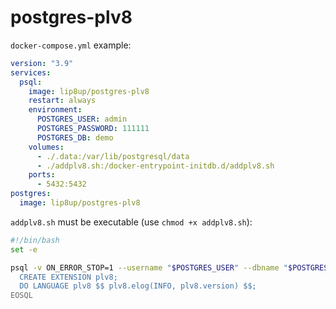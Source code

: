 # postgres-plv8

`docker-compose.yml` example:

```yml
version: "3.9"
services:
  psql:
    image: lip8up/postgres-plv8
    restart: always
    environment:
      POSTGRES_USER: admin
      POSTGRES_PASSWORD: 111111
      POSTGRES_DB: demo
    volumes:
      - ./.data:/var/lib/postgresql/data
      - ./addplv8.sh:/docker-entrypoint-initdb.d/addplv8.sh
    ports:
      - 5432:5432
postgres:
  image: lip8up/postgres-plv8
```

`addplv8.sh` must be executable (use `chmod +x addplv8.sh`):

```bash
#!/bin/bash
set -e

psql -v ON_ERROR_STOP=1 --username "$POSTGRES_USER" --dbname "$POSTGRES_DB" <<'EOSQL'
  CREATE EXTENSION plv8;
  DO LANGUAGE plv8 $$ plv8.elog(INFO, plv8.version) $$;
EOSQL
```
